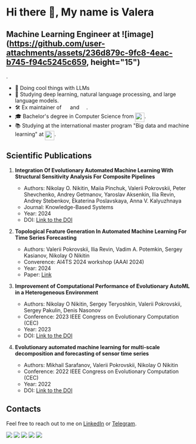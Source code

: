 # Hi there 👋, My name is Valera

## Machine Learning Engineer at ![image](https://github.com/user-attachments/assets/236d879c-9fc8-4eac-b745-f94c5245c659, height="15")
.

- 🔭 Doing cool things with LLMs
- 🌱 Studying deep learning, natural language processing, and large language models.
- 🛠️ Ex maintainer of <a href="https://github.com/aimclub/FEDOT"><img src="https://github.com/valer1435/valer1435/assets/32017472/3dd6c768-bfab-44a4-9229-cfd19dfb2d99" height="15"></a> and <a href="https://github.com/aimclub/Fedot.Industrial"><img src="https://github.com/valer1435/valer1435/assets/32017472/9fd2ca39-e524-4d52-817e-7bc25f4f5894" height="15"></a>.
- 🎓 Bachelor's degree in Computer Science from <a href="https://english.spbstu.ru/"><img src="https://github.com/valer1435/valer1435/assets/32017472/042a2ef4-bcd5-4e4b-b034-5301c1070746" height="25" align="top"></a>.
- 📚 Studying at the international master program "Big data and machine learning" at <a href="https://en.itmo.ru/"><img src="https://github.com/valer1435/valer1435/assets/32017472/9d9fadf3-2cab-4146-8fdd-467b02317754" height="25" align="top"></a>.

## Scientific Publications

1. **Integration Of Evolutionary Automated Machine Learning With Structural Sensitivity Analysis For Composite Pipelines**
   - Authors: Nikolay O. Nikitin, Maiia Pinchuk, Valerii Pokrovskii, Peter Shevchenko, Andrey Getmanov, Yaroslav Aksenkin, Ilia Revin, Andrey Stebenkov, Ekaterina Poslavskaya, Anna V. Kalyuzhnaya
   - Journal: Knowledge-Based Systems
   - Year: 2024
   - DOI: [Link to the DOI](https://www.sciencedirect.com/science/article/abs/pii/S0950705124009973)
  
2. **Topological Feature Generation In Automated Machine Learning For Time Series Forecasting**
   - Authors: Valerii Pokrovskii, Ilia Revin, Vadim A. Potemkin, Sergey Kasianov, Nikolay O Nikitin
   - Converence: AI4TS 2024 workshop (AAAI 2024)
   - Year: 2024
   - Paper: [Link](https://github.com/AI4TS/AI4TS.github.io/blob/main/CameraReadys%201-26/17%5CCameraReady%5CTS_Workshop_AAAI%20(10).pdf)
  
3. **Improvement of Computational Performance of Evolutionary AutoML in a Heterogeneous Environment**
   - Authors: Nikolay O Nikitin, Sergey Teryoshkin, Valerii Pokrovskii, Sergey Pakulin, Denis Nasonov
   - Conference: 2023 IEEE Congress on Evolutionary Computation (CEC)
   - Year: 2023
   - DOI: [Link to the DOI](https://doi.org/10.1109/CEC53210.2023.10254012)
  
4. **Evolutionary automated machine learning for multi-scale decomposition and forecasting of sensor time series**
   - Authors: Mikhail Sarafanov, Valerii Pokrovskii, Nikolay O Nikitin
   - Conference: 2022 IEEE Congress on Evolutionary Computation (CEC)
   - Year: 2022
   - DOI: [Link to the DOI](https://doi.org/10.1109/CEC55065.2022.9870347)


## Contacts

Feel free to reach out to me on [LinkedIn](https://www.linkedin.com/in/valerii-pokrovskii-707867210/) or [Telegram](https://t.me/valer01).


![](https://github-profile-summary-cards.vercel.app/api/cards/profile-details?username=valer1435&theme=github)
![](https://github-profile-summary-cards.vercel.app/api/cards/most-commit-language?username=valer1435&theme=github) ![](https://github-profile-summary-cards.vercel.app/api/cards/repos-per-language?username=valer1435&theme=github) 
![](https://github-profile-summary-cards.vercel.app/api/cards/stats?username=valer1435&theme=github) ![](https://github-profile-summary-cards.vercel.app/api/cards/productive-time?username=valer1435&theme=github)




